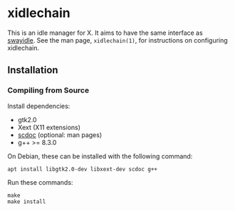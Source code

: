# xidlechain

This is an idle manager for X. It aims to have the same interface as
[swayidle](https://github.com/swaywm/swayidle).
See the man page, `xidlechain(1)`, for instructions on configuring xidlechain.

## Installation

### Compiling from Source

Install dependencies:

* gtk2.0
* Xext (X11 extensions)
* [scdoc](https://git.sr.ht/~sircmpwn/scdoc) (optional: man pages)
* g++ >= 8.3.0

On Debian, these can be installed with the following command:

    apt install libgtk2.0-dev libxext-dev scdoc g++

Run these commands:

    make
    make install
